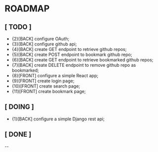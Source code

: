 # ROADMAP

## [ TODO ]

* {2}[BACK] configure OAuth;
* {3}[BACK] configure github api;
* {4}[BACK] create GET endpoint to retrieve github repos;
* {5}[BACK] create POST endpoint to bookmark github repo;
* {6}[BACK] create GET endpoint to retrieve bookmarked github repos;
* {7}[BACK] create DELETE endpoint to remove github repo as bookmarked;
* {8}[FRONT] configure a simple React app;
* {9}[FRONT] create login page;
* {10}[FRONT] create search page;
* {11}[FRONT] create bookmark page;

## [ DOING ]

* {1}[BACK] configure a simple Django rest api;

## [ DONE ]

--

